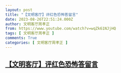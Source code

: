 ```yaml
---
layout: post
title: "【文明客厅】评红色恐怖答留言"
date: 2023-08-26T22:51:24.000Z
author: 文明客厅周孝正
from: https://www.youtube.com/watch?v=wqZk61NJjHQ
tags: [ 文明客厅周孝正 ]
comments: True
categories: [ 文明客厅周孝正 ]
---
```

<!--1693090284000-->
[【文明客厅】评红色恐怖答留言](https://www.youtube.com/watch?v=wqZk61NJjHQ)
------

<div>

</div>
